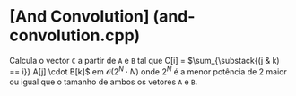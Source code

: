 # [And Convolution] (and-convolution.cpp)

Calcula o vector `C` a partir de `A` e `B` tal que C[i] = $\sum_{\substack{(j & k) == i}} A[j] \cdot B[k]$ em $\mathcal{O}(2^N \cdot N)$
onde $2^N$ é a menor potência de $2$ maior ou igual que o tamanho de ambos os vetores `A` e `B`.
